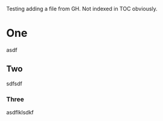 Testing adding a file from GH. Not indexed in TOC obviously.

# One
asdf

## Two
sdfsdf

### Three
asdflklsdkf
